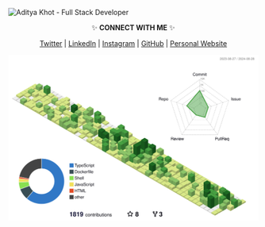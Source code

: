 ![Aditya Khot - Full Stack Developer](https://aditya.coffee/github-profile-banner.jpg "Aditya Khot - Full Stack Developer")

<p align="center"> ✨ <b>CONNECT WITH ME</b> ✨ </p>
<p align="center">
  <a href="https://twitter.com/khot_aditya6838" title="Aditya Khot on Twitter">Twitter</a> |
  <a href="https://www.linkedin.com/in/khot-aditya" title="Aditya Khot on LinkedIn">LinkedIn</a> |
  <a href="https://www.instagram.com/ad_khot/" title="Aditya Khot on Instagram">Instagram</a> |
  <a href="https://github.com/khot-aditya" title="Aditya Khot on GitHub">GitHub</a> |
  <a href="https://aditya.coffee" title="Aditya Khot's Personal Website">Personal Website</a>
</p>

![Github Contributions](/profile-3d-contrib/profile-green-animate.svg "Github Contributions")

<!-- About Me -->
<!-- Hey there! I'm Aditya, a passionate developer with a love for creating meaningful projects. I'm always exploring new technologies and seeking opportunities to contribute to exciting ventures. -->

<!-- Contact Me -->
<!-- Have a project in mind or just want to say hello? Feel free to reach out via email: hello@aditya.coffee -->

<!-- SEO Keywords -->
<!-- Aditya, Aditya Khot, reactjs, nextjs, nodejs, frontend, developer, programmer, software engineer, projects, coding, technology -->

<!-- Additional Meta Information -->
<meta name="author" content="Aditya Khot">
<meta name="description" content="Aditya Khot's GitHub profile - Full Stack Developer with expertise in React.js, Next.js, Node.js, and passionate about building meaningful projects.">
<meta name="keywords" content="Aditya Khot, Full Stack Developer, React.js, Next.js, Node.js, GitHub, Portfolio, Software Engineer, Programming, Coding">
<meta property="og:title" content="Aditya Khot - Full Stack Developer">
<meta property="og:description" content="Connect with Aditya Khot on GitHub. Explore projects and collaborations in the fields of React.js, Next.js, and Node.js.">
<meta property="og:image" content="https://aditya.coffee/github-profile-banner.jpg">
<meta property="og:url" content="https://github.com/khot-aditya">
<meta name="twitter:card" content="summary_large_image">
<meta name="twitter:title" content="Aditya Khot - Full Stack Developer">
<meta name="twitter:description" content="Explore the GitHub profile of Aditya Khot. Full Stack Developer specializing in React.js, Next.js, and Node.js.">
<meta name="twitter:image" content="https://aditya.coffee/github-profile-banner.jpg">

<!-- Screen Reader Enhancements -->
<abbr title="Aditya Khot"></abbr>
